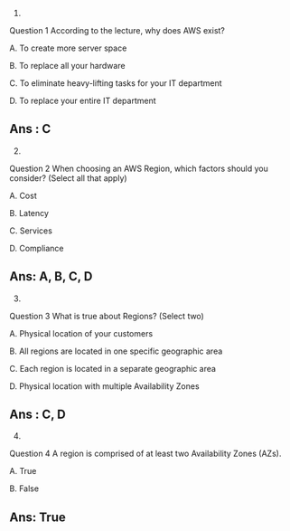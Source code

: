 1. 
Question 1
According to the lecture, why does
AWS exist?

A. To create more server space

B. To replace all your hardware

C. To eliminate heavy-lifting tasks for your IT department

D. To replace your entire IT department

## Ans : C

2.
Question 2
When choosing an AWS Region, which factors should you consider? (Select all that
apply)

A. Cost

B. Latency

C. Services

D. Compliance

## Ans: A, B, C, D

3.
Question 3
What is true about Regions? (Select two)

A. Physical location of your customers

B. All regions are located in one specific geographic area

C. Each region is located in a separate geographic area

D. Physical location with multiple Availability Zones

## Ans : C, D

4.
Question 4
A region is comprised of at least two Availability Zones (AZs).

A. True

B. False

## Ans: True

